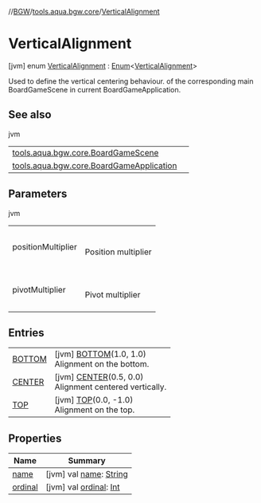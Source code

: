 //[BGW](../../../index.md)/[tools.aqua.bgw.core](../index.md)/[VerticalAlignment](index.md)



# VerticalAlignment  
 [jvm] enum [VerticalAlignment](index.md) : [Enum](https://kotlinlang.org/api/latest/jvm/stdlib/kotlin/-enum/index.html)<[VerticalAlignment](index.md)> 

Used to define the vertical centering behaviour. of the corresponding main BoardGameScene in current BoardGameApplication.

   


## See also  
  
jvm  
  
| | |
|---|---|
| <a name="tools.aqua.bgw.core/VerticalAlignment///PointingToDeclaration/"></a>[tools.aqua.bgw.core.BoardGameScene](../-board-game-scene/index.md)| <a name="tools.aqua.bgw.core/VerticalAlignment///PointingToDeclaration/"></a>|
| <a name="tools.aqua.bgw.core/VerticalAlignment///PointingToDeclaration/"></a>[tools.aqua.bgw.core.BoardGameApplication](../-board-game-application/index.md)| <a name="tools.aqua.bgw.core/VerticalAlignment///PointingToDeclaration/"></a>|
  


## Parameters  
  
jvm  
  
| | |
|---|---|
| <a name="tools.aqua.bgw.core/VerticalAlignment///PointingToDeclaration/"></a>positionMultiplier| <a name="tools.aqua.bgw.core/VerticalAlignment///PointingToDeclaration/"></a><br><br>Position multiplier<br><br>|
| <a name="tools.aqua.bgw.core/VerticalAlignment///PointingToDeclaration/"></a>pivotMultiplier| <a name="tools.aqua.bgw.core/VerticalAlignment///PointingToDeclaration/"></a><br><br>Pivot multiplier<br><br>|
  


## Entries  
  
| | |
|---|---|
| <a name="tools.aqua.bgw.core/VerticalAlignment.BOTTOM///PointingToDeclaration/"></a>[BOTTOM](-b-o-t-t-o-m/index.md)| <a name="tools.aqua.bgw.core/VerticalAlignment.BOTTOM///PointingToDeclaration/"></a> [jvm] [BOTTOM](-b-o-t-t-o-m/index.md)(1.0, 1.0)  <br>Alignment on the bottom.   <br>|
| <a name="tools.aqua.bgw.core/VerticalAlignment.CENTER///PointingToDeclaration/"></a>[CENTER](-c-e-n-t-e-r/index.md)| <a name="tools.aqua.bgw.core/VerticalAlignment.CENTER///PointingToDeclaration/"></a> [jvm] [CENTER](-c-e-n-t-e-r/index.md)(0.5, 0.0)  <br>Alignment centered vertically.   <br>|
| <a name="tools.aqua.bgw.core/VerticalAlignment.TOP///PointingToDeclaration/"></a>[TOP](-t-o-p/index.md)| <a name="tools.aqua.bgw.core/VerticalAlignment.TOP///PointingToDeclaration/"></a> [jvm] [TOP](-t-o-p/index.md)(0.0, -1.0)  <br>Alignment on the top.   <br>|


## Properties  
  
|  Name |  Summary | 
|---|---|
| <a name="tools.aqua.bgw.core/VerticalAlignment/name/#/PointingToDeclaration/"></a>[name](index.md#-1614664901%2FProperties%2F-1902411840)| <a name="tools.aqua.bgw.core/VerticalAlignment/name/#/PointingToDeclaration/"></a> [jvm] val [name](index.md#-1614664901%2FProperties%2F-1902411840): [String](https://kotlinlang.org/api/latest/jvm/stdlib/kotlin/-string/index.html)   <br>|
| <a name="tools.aqua.bgw.core/VerticalAlignment/ordinal/#/PointingToDeclaration/"></a>[ordinal](index.md#625978915%2FProperties%2F-1902411840)| <a name="tools.aqua.bgw.core/VerticalAlignment/ordinal/#/PointingToDeclaration/"></a> [jvm] val [ordinal](index.md#625978915%2FProperties%2F-1902411840): [Int](https://kotlinlang.org/api/latest/jvm/stdlib/kotlin/-int/index.html)   <br>|


